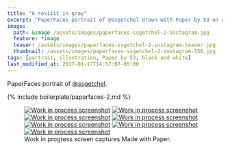 ```yaml
---
title: "A revisit in gray"
excerpt: "PaperFaces portrait of @ssgetchel drawn with Paper by 53 on an iPad."
image: 
  path: &image /assets/images/paperfaces-ssgetchel-2-instagram.jpg 
  feature: *image
  teaser: /assets/images/paperfaces-ssgetchel-2-instagram-teaser.jpg
  thumbnail: /assets/images/paperfaces-ssgetchel-2-instagram-150.jpg
tags: [portrait, illustration, Paper by 53, black and white]
last_modified_at: 2017-01-17T14:57:07-05:00
---
```


PaperFaces portrait of [@ssgetchel](https://twitter.com/ssgetchel).

{% include boilerplate/paperfaces-2.md %}

<figure class="third">
  <a href="/assets/images/paperfaces-ssgetchel-2-process-1-lg.jpg"><img src="/assets/images/paperfaces-ssgetchel-2-process-1-600.jpg" alt="Work in process screenshot"></a>
  <a href="/assets/images/paperfaces-ssgetchel-2-process-2-lg.jpg"><img src="/assets/images/paperfaces-ssgetchel-2-process-2-600.jpg" alt="Work in process screenshot"></a>
  <a href="/assets/images/paperfaces-ssgetchel-2-process-3-lg.jpg"><img src="/assets/images/paperfaces-ssgetchel-2-process-3-600.jpg" alt="Work in process screenshot"></a>
  <a href="/assets/images/paperfaces-ssgetchel-2-process-4-lg.jpg"><img src="/assets/images/paperfaces-ssgetchel-2-process-4-600.jpg" alt="Work in process screenshot"></a>
  <a href="/assets/images/paperfaces-ssgetchel-2-process-5-lg.jpg"><img src="/assets/images/paperfaces-ssgetchel-2-process-5-600.jpg" alt="Work in process screenshot"></a>
  <a href="/assets/images/paperfaces-ssgetchel-2-process-6-lg.jpg"><img src="/assets/images/paperfaces-ssgetchel-2-process-6-600.jpg" alt="Work in process screenshot"></a>
  <a href="/assets/images/paperfaces-ssgetchel-2-process-7-lg.jpg"><img src="/assets/images/paperfaces-ssgetchel-2-process-7-600.jpg" alt="Work in process screenshot"></a>
  <figcaption>Work in progress screen captures Made with Paper.</figcaption>
</figure>
